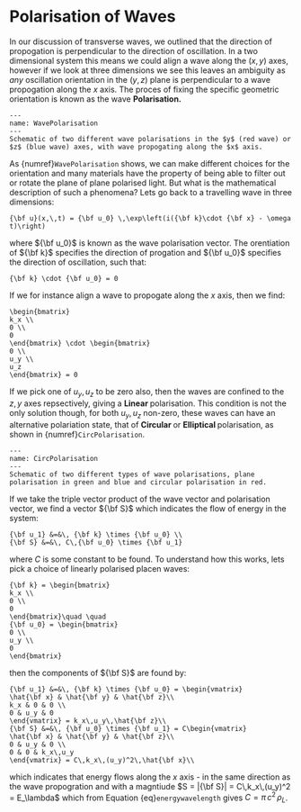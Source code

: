 # Polarisation of Waves

In our discussion of transverse waves, we outlined that the direction of propogation is perpendicular to the direction of oscillation. In a two dimensional system 
this means we could align a wave along the $(x,\,y)$ axes, however if we look at three dimensions we see this leaves an ambiguity as <em> any </em> oscillation 
orientation in the $(y,\,z)$ plane is perpendicular to a wave propogation along the $x$ axis.  The proces of fixing the specific geometric orientation is known 
as the wave <b> Polarisation. </b>  

```{figure} ../figures/WavePolarisation.png
---
name: WavePolarisation
---
Schematic of two different wave polarisations in the $y$ (red wave) or $z$ (blue wave) axes, with wave propogating along the $x$ axis.
```

As {numref}`WavePolarisation` shows, we can make different choices for the orientation and many materials have the property of being able to filter out or 
rotate the plane of plane polarised light.  But what is the mathematical description of such a phenomena?  Lets go back to a travelling wave in three dimensions:

```{math}
{\bf u}(x,\,t) = {\bf u_0} \,\exp\left(i({\bf k}\cdot {\bf x} - \omega t)\right)
```
where ${\bf u_0}$ is known as the wave polarisation vector.  The orentiation of ${\bf k}$ specifies the direction of progation and ${\bf u_0}$ specifies the 
direction of oscillation, such that:
```{math}
{\bf k} \cdot {\bf u_0} = 0
```
If we for instance align a wave to propogate along the $x$ axis, then we find:
```{math}
\begin{bmatrix}
k_x \\
0 \\
0
\end{bmatrix} \cdot \begin{bmatrix}
0 \\
u_y \\
u_z 
\end{bmatrix} = 0
```
If we pick one of $u_y,\, u_z$ to be zero also, then the waves are confined to the $z,\, y$ axes repsectively, giving a <b> Linear </b> polarisation.  This condition is 
not the only solution though, for both $u_y,\, u_z$ non-zero, these waves can have an alternative polariation state, that of <b> Circular </b> or <b> Elliptical </b> 
polarisation, as shown in {numref}`CircPolarisation`.

```{figure} ../figures/CircPolarisation.png
---
name: CircPolarisation
---
Schematic of two different types of wave polarisations, plane polarisation in green and blue and circular polarisation in red.
```

If we take the triple vector product of the wave vector and polarisation vector, we find a vector ${\bf S}$ which indicates the flow of energy in the system:
```{math}
{\bf u_1} &=&\, {\bf k} \times {\bf u_0} \\
{\bf S} &=&\, C\,{\bf u_0} \times {\bf u_1} 
``` 
where $C$ is some constant to be found.  To understand how this works, lets pick a choice of linearly polarised placen waves:
```{math}
{\bf k} = \begin{bmatrix}
k_x \\
0 \\
0
\end{bmatrix}\quad \quad
{\bf u_0} = \begin{bmatrix}
0 \\
u_y \\
0 
\end{bmatrix}
```
then the components of ${\bf S}$ are found by:
```{math}
{\bf u_1} &=&\, {\bf k} \times {\bf u_0} = \begin{vmatrix}
\hat{\bf x} & \hat{\bf y} & \hat{\bf z}\\
k_x & 0 & 0 \\
0 & u_y & 0
\end{vmatrix} = k_x\,u_y\,\hat{\bf z}\\
{\bf S} &=&\, {\bf u_0} \times {\bf u_1} = C\begin{vmatrix}
\hat{\bf x} & \hat{\bf y} & \hat{\bf z}\\
0 & u_y & 0 \\
0 & 0 & k_x\,u_y
\end{vmatrix} = C\,k_x\,(u_y)^2\,\hat{\bf x}\\
```
which indicates that energy flows along the $x$ axis - in the same direction as the wave propogration and with a magntiude 
$S = |{\bf S}| = C\,k_x\,(u_y)^2 = E_\lambda$ which from Equation {eq}`energywavelength` gives $C = \pi\,c^2\,\rho_L$.